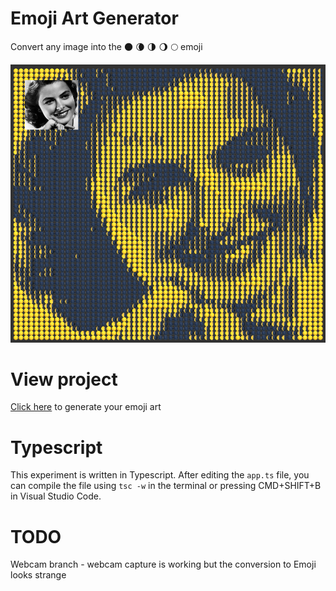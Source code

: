 # Emoji Art Generator

Convert any image into the 🌑 🌘 🌗 🌖 🌕  emoji

![emojiart](docs/images/example.png)

# View project

[Click here](https://kokodoko.github.io/emoji-art/) to generate your emoji art

# Typescript

This experiment is written in Typescript. After editing the `app.ts` file, you can compile the file using `tsc -w` in the terminal or pressing CMD+SHIFT+B in Visual Studio Code.

# TODO

Webcam branch - webcam capture is working but the conversion to Emoji looks strange